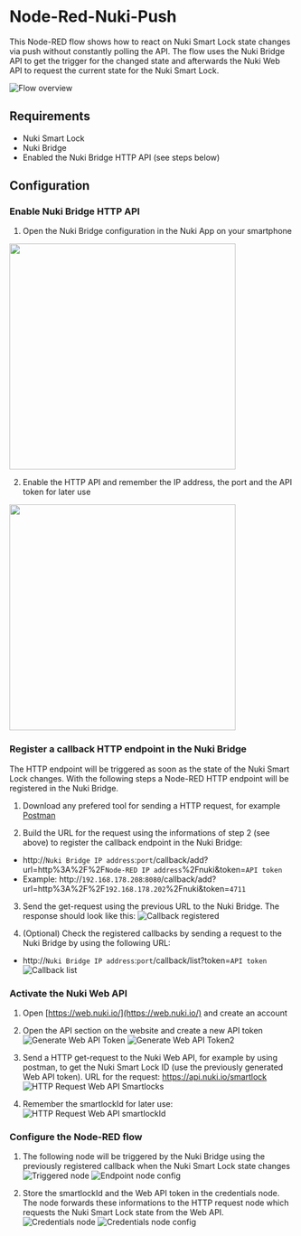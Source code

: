 Node-Red-Nuki-Push
==================

This Node-RED flow shows how to react on Nuki Smart Lock state changes via push without constantly polling the API.
The flow uses the Nuki Bridge API to get the trigger for the changed state and afterwards the Nuki Web API to request the current state for the Nuki Smart Lock.

![Flow overview](https://github.com/CNpunkt/Node-Red-Nuki-Push/blob/master/Ressources/Images/Flow%20overview.png "Flow overview")

## Requirements
 - Nuki Smart Lock
 - Nuki Bridge
 - Enabled the Nuki Bridge HTTP API (see steps below)



## Configuration
### Enable Nuki Bridge HTTP API
1. Open the Nuki Bridge configuration in the Nuki App on your smartphone
<img src="https://github.com/CNpunkt/Node-Red-Nuki-Push/blob/master/Ressources/Images/Open%20Nuki%20Bride%20configuration.png" width="400"> 

2. Enable the HTTP API and remember the IP address, the port and the API token for later use
<img src="https://github.com/CNpunkt/Node-Red-Nuki-Push/blob/master/Ressources/Images/Enable%20HTTP%20API.png" width="400">



### Register a callback HTTP endpoint in the Nuki Bridge
The HTTP endpoint will be triggered as soon as the state of the Nuki Smart Lock changes. With the following steps a Node-RED HTTP endpoint will be registered in the Nuki Bridge.

1. Download any prefered tool for sending a HTTP request, for example [Postman](https://www.postman.com/)

2. Build the URL for the request using the informations of step 2 (see above) to register the callback endpoint in the Nuki Bridge:
 - http://`Nuki Bridge IP address`:`port`/callback/add?url=http%3A%2F%2F`Node-RED IP address`%2Fnuki&token=`API token`
 - Example: http://`192.168.178.208`:`8080`/callback/add?url=http%3A%2F%2F`192.168.178.202`%2Fnuki&token=`4711`

3. Send the get-request using the previous URL to the Nuki Bridge. The response should look like this:
![Callback registered](https://github.com/CNpunkt/Node-Red-Nuki-Push/blob/master/Ressources/Images/Callback%20registered.png "Callback registered")

4. (Optional) Check the registered callbacks by sending a request to the Nuki Bridge by using the following URL:
 - http://`Nuki Bridge IP address`:`port`/callback/list?token=`API token`
![Callback list](https://github.com/CNpunkt/Node-Red-Nuki-Push/blob/master/Ressources/Images/Callback%20list.png "Callback list")



### Activate the Nuki Web API
1. Open [https://web.nuki.io/](https://web.nuki.io/) and create an account

2. Open the API section on the website and create a new API token
![Generate Web API Token](https://github.com/CNpunkt/Node-Red-Nuki-Push/blob/master/Ressources/Images/Generate%20Web%20API%20Token.png "Generate Web API Token")
![Generate Web API Token2](https://github.com/CNpunkt/Node-Red-Nuki-Push/blob/master/Ressources/Images/Generate%20Web%20API%20Token2.png "Generate Web API Token2")

3. Send a HTTP get-request to the Nuki Web API, for example by using postman, to get the Nuki Smart Lock ID (use the previously generated Web API token). URL for the request: https://api.nuki.io/smartlock
![HTTP Request Web API Smartlocks](https://github.com/CNpunkt/Node-Red-Nuki-Push/blob/master/Ressources/Images/HTTP%20Request%20Web%20API%20get%20Smartlocks.png "HTTP Request Web API Smartlocks")

4. Remember the smartlockId for later use:
![HTTP Request Web API smartlockId](https://github.com/CNpunkt/Node-Red-Nuki-Push/blob/master/Ressources/Images/HTTP%20Request%20Web%20API%20smartlockID.png "HTTP Request Web API smartlockId")



### Configure the Node-RED flow
1. The following node will be triggered by the Nuki Bridge using the previously registered callback when the Nuki Smart Lock state changes 
![Triggered node](https://github.com/CNpunkt/Node-Red-Nuki-Push/blob/master/Ressources/Images/Triggered%20node.png "Triggered node")
![Endpoint node config](https://github.com/CNpunkt/Node-Red-Nuki-Push/blob/master/Ressources/Images/Endpoint%20node%20config.png "Endpoint node config")

2. Store the smartlockId and the Web API token in the credentials node. The node forwards these informations to the HTTP request node which requests the Nuki Smart Lock state from the Web API.
![Credentials node](https://github.com/CNpunkt/Node-Red-Nuki-Push/blob/master/Ressources/Images/Credentials%20node.png "Credentials node")
![Credentials node config](https://github.com/CNpunkt/Node-Red-Nuki-Push/blob/master/Ressources/Images/Credentials%20node%20config.png "Credentials node config")